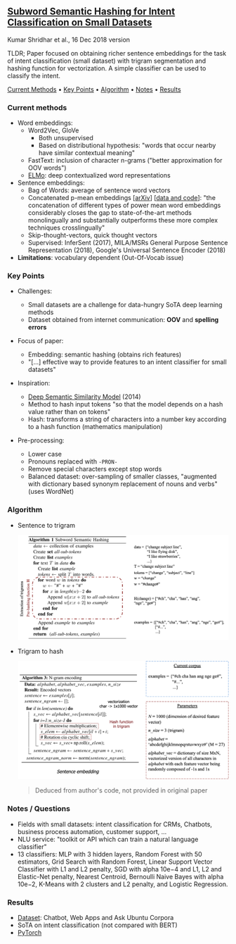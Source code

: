 ## [Subword Semantic Hashing for Intent Classification on Small Datasets](https://arxiv.org/abs/1810.07150)
Kumar Shridhar et al., 16 Dec 2018 version

TLDR; Paper focused on obtaining richer sentence embeddings for the task of intent classification (small dataset) with trigram segmentation and hashing function for vectorization. A simple classifier can be used to classify the intent.

[Current Methods](#current-methods) • [Key Points](#key-points) • [Algorithm](#algorithm) • [Notes](#notes-/-questions) • [Results](#results)

### Current methods
* Word embeddings:
    * Word2Vec, GloVe
        * Both unsupervised
        * Based on distributional hypothesis: "words that occur nearby have similar contextual meaning"
    * FastText: inclusion of character n-grams ("better approximation for OOV words")
    * [ELMo](./elmo.md): deep contextualized word representations
* Sentence embeddings:
    * Bag of Words: average of sentence word vectors
    * Concatenated p-mean embeddings [[arXiv](https://arxiv.org/pdf/1803.01400.pdf)] [[data and code](https://github.com/UKPLab/arxiv2018-xling-sentence-embeddings)]: "the concatenation of different types
of power mean word embeddings considerably closes the gap to state-of-the-art methods monolingually and substantially outperforms these more complex techniques crosslingually"
    * Skip-thought-vectors, quick thought vectors    
    * Supervised: InferSent (2017), MILA/MSRs General Purpose Sentence Representation (2018), Google's Universal Sentence Encoder (2018)
* **Limitations**: vocabulary dependent (Out-Of-Vocab issue)
    
### Key Points
* Challenges:
    * Small datasets are a challenge for data-hungry SoTA deep learning methods
    * Dataset obtained from internet communication: **OOV** and **spelling errors**
* Focus of paper:
    * Embedding: semantic hashing (obtains rich features)
    * "[...] effective way to provide features to an intent classifier for small datasets"
* Inspiration:
    * [Deep Semantic Similarity Model](http://www.iro.umontreal.ca/~lisa/pointeurs/WWW2014.pdf) (2014)
    * Method to hash input tokens "so that the model depends on a hash value rather than on tokens"
    * Hash: transforms a string of characters into a number key according to a hash function (mathematics manipulation)

* Pre-processing:
    * Lower case
    * Pronouns replaced with `-PRON-`
    * Remove special characters except stop words
    * Balanced dataset: over-sampling of smaller classes, "augmented with dictionary based synonym replacement of nouns and verbs" (uses WordNet) 
    
### Algorithm    
* Sentence to trigram
    <p align="left">
    <img src="./imgs/sem_hash_alg.png" width="500" alt="Sem Hash Alg">
    </p>

* Trigram to hash
    <p align="left">
    <img src="./imgs/sem_hash_alg_ngram.png" width="500" alt="Sem Hash Alg N-gram">
    </p>
    
    > Deduced from author's code, not provided in original paper

### Notes / Questions
* Fields with small datasets: intent classification for CRMs, Chatbots, business process automation, customer support, ...
* NLU service: "toolkit or API which can train a natural language classifier"
* 13 classifiers: MLP with 3 hidden layers, Random Forest with 50 estimators, Grid Search with Random Forest, Linear Support Vector Classifier with L1 and L2 penalty, SGD with alpha 10e−4 and L1, L2 and Elastic-Net penalty, Nearest Centroid, Bernoulli Naive Bayes with alpha 10e−2, K-Means with 2 clusters and L2 penalty, and Logistic Regression.

### Results
* [Dataset](https://github.com/sebischair/NLU-Evaluation-Corpora): Chatbot, Web Apps and Ask Ubuntu Corpora
* SoTA on intent classification (not compared with BERT)
* [PyTorch](https://github.com/kumar-shridhar/Know-Your-Intent)
